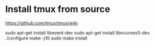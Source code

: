 
# Install tmux from source
https://github.com/tmux/tmux/wiki

sudo apt-get install libevent-dev
sudo apt-get install libncurses5-dev
./configure 
make -j10
sudo make install
